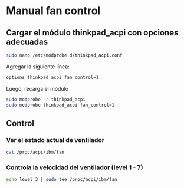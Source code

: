 # Manual fan control

## Cargar el módulo thinkpad_acpi con opciones adecuadas
```bash
sudo nano /etc/modprobe.d/thinkpad_acpi.conf
```

Agregar la siguiente línea:

```bash
options thinkpad_acpi fan_control=1
```

Luego, recarga el módulo
```bash
sudo modprobe -r thinkpad_acpi
sudo modprobe thinkpad_acpi fan_control=1
```

## Control

### Ver el estado actual de ventilador
```bash
cat /proc/acpi/ibm/fan
```

### Controla la velocidad del ventilador (level 1 - 7)
```bash
echo level 3 | sudo tee /proc/acpi/ibm/fan
```